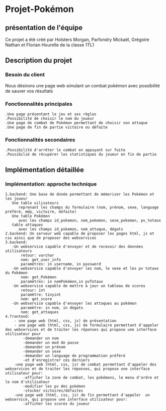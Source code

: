 # Projet-Pokémon
## présentation de l'équipe
Ce projet  a été créé par Holsters Morgan, Parfondry Mickaël, Grégoire Nathan et Florian Hourelle de la classe 1TL1
## Description du projet
### Besoin du client 
Nous désirons une page web simulant un combat pokémon avec possibilité de sauver vos résultats
### Fonctionnalités principales
```
.Une page présentant le jeu et ses règles
.Possibilité de choisir le nom du joueur 
.Une page de combat de Pokémon permettant de choisir son attaque
.Une page de fin de partie victoire ou défaite
```
### Fonctionnalités secondaires
```
.Possibilité d'arrêter le combat en appuyant sur fuite
.Possibilié de récupérer les statistiques du joueur en fin de partie 
```
## Implémentation détaillée
### Implémentation: approche technique
```
1.backend: Une base de donée permettant de mémoriser les Pokémon et les joueur
   Une table uilisateurs
      reprenant les champs du formulaire (nom, prénom, sexe, language préféré, mdp, victoire, défaite)
   Une table Pokémon
      avec les champs id_pokemon, nom_pokemon, sexe_pokemon, pv_totaux
   table attaques
      avec les champs id_pokemon, nom_attaque, dégats 
2.backend: Un serveur web capable de proposer les pages html, js et css ainsi que de proposer des webservices 
3.backend: 
   -Un webservice capable d'envoyer et de recevoir des données utilisateurs 
       retour: varchar
       nom: get_user_info
       paramètres: in username, in password
   -Un webservice capable d'envoyer les nom, le sexe et les pv totaux du Pokémon
       nom: get_Pokémon
       paramètres: in nomPokémon,in pvTotaux
   -Un webservice capable de mettre à jour un tableau de scores
       retour: int
       paramètre: tinyint
       nom: get_score
   -Un webservice capable d'envoyer les attaques au pokémon
       paramètre: in nom, in dégats
       nom: get_attaques
4.frontend:
    - une page web (html, css, js) de présentation
    - une page web (html, css, js) de formulaire permettant d'appeler des webservices et de traiter les réponses qui propose une interface utilisateur pour
        -demander un nom
        -demander un mod de passe
        -demander un prénom
        -demander un sexe
        -demander un language de programmation préféré
        -et d'enregistrer ces derniers
    -une page web (html, css, js) de combat permettant d'appeler des webservices et de traiter les réponses, qui propose une interface utilisateur pour:
        -afficher la zone de combat, les pokémons, le menu d'ordre et le nom d'utilisateur
        -modifier les pv des pokémon
        -stocker victoires/défaites
    -une page web (html, css, js) de fin permettant d'appeler  un webservice, qui propose une interface utilisateur pour:
        -afficher les scores du joueur
      
